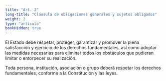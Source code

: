 ```yaml
---
title: "Art. 2"
long-title: "Cláusula de obligaciones generales y sujetos obligados"
weight: 2
type: "articulo"
bookHidden: true
---
```

El Estado debe respetar, proteger, garantizar y promover la plena satisfacción y ejercicio de los derechos fundamentales, así como adoptar las medidas necesarias para eliminar todos los obstáculos que pudieran limitar o entorpecer su realización.

Toda persona, institución, asociación o grupo deberá respetar los derechos fundamentales, conforme a la Constitución y las leyes.
